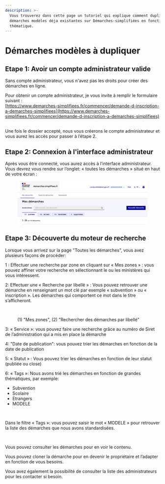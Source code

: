 ```yaml
---
description: >-
  Vous trouverez dans cette page un tutoriel qui explique comment dupliquer des
  démarches modèles déja existantes sur Démarches-simplifiées en fonction d'une
  thématique.
---
```


# Démarches modèles à dupliquer

## Etape 1: Avoir un compte administrateur valide

Sans compte administrateur, vous n'avez pas les droits pour créer des démarches en ligne.

Pour obtenir un compte administrateur, je vous invite à remplir le formulaire suivant :\
[https://www.demarches-simplifiees.fr/commencer/demande-d-inscription-a-demarches-simplifiees](https://www.demarches-simplifiees.fr/commencer/demande-d-inscription-a-demarches-simplifiees)

\
Une fois le dossier accepté, nous vous créerons le compte administrateur et vous aurez les accès pour passer à l’étape 2.&#x20;

## Etape 2: Connexion à l'interface administrateur

Après vous être connecté, vous aurez accès à l’interface administrateur. Vous devrez vous rendre sur l’onglet: « toutes les démarches » situé en haut de votre écran :&#x20;

<figure><img src="../.gitbook/assets/image (3) (1) (1) (1).png" alt=""><figcaption></figcaption></figure>

## Etape 3: Découverte du moteur de recherche

Lorsque vous arrivez sur la page "Toutes les démarches", vous avez plusieurs façons de procéder:

1 : Effectuer une recherche par zone en cliquant sur « Mes zones » : vous pouvez affiner votre recherche en sélectionnant le ou les ministères qui vous intéressent.

2: Effectuer une « Recherche par libellé » : Vous pouvez retrouver une démarche en renseignant un mot clé par exemple « subvention » ou « inscription ». Les démarches qui comportent ce mot dans le titre s’afficheront.

<figure><img src="../.gitbook/assets/Etape 3.png" alt=""><figcaption><p>(1) "Mes zones", (2) "Rechercher des démarches par libellé"</p></figcaption></figure>

3: « Service »: vous pouvez faire une recherche grâce au numéro de Siret de l’administration qui a mis en place la démarche

4: "Date de publication": vous pouvez trier les démarches en fonction de la date de publication

5: « Statut » : Vous pouvez trier les démarches en fonction de leur statut (publiée ou close)

6: « Tags »: Nous avons trié les démarches en fonction de grandes thématiques, par exemple:

* Subvention
* Scolaire
* Etrangers
* MODELE&#x20;

<figure><img src="../.gitbook/assets/Screenshot 2023-11-06 11.19.14.png" alt=""><figcaption></figcaption></figure>

Dans le filtre « Tags »: vous pouvez saisir le mot « MODELE » pour retrouver la liste des démarches que nous avons standardisées.

<figure><img src="../.gitbook/assets/Etape 4.png" alt=""><figcaption></figcaption></figure>

Vous pouvez consulter les démarches pour en voir le contenu.

Vous pouvez cloner la démarche pour en devenir le propriétaire et l’adapter en fonction de vous besoins.

Vous avez également la possibilité de consulter la liste des administrateurs pour les contacter si besoin.&#x20;
